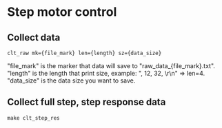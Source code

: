 # Step motor control

## Collect data
```
clt_raw mk={file_mark} len={length} sz={data_size}
```
"file_mark" is the marker that data will save to "raw_data_{file_mark}.txt".
"length" is the length that print size, example: ", 12, 32, \r\n" => len=4.
"data_size" is the data size you want to save.  

## Collect full step, step response data
```
make clt_step_res
```

